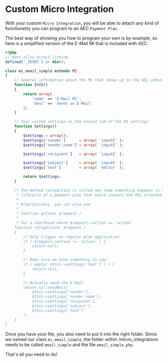 # Custom Micro Integration

With your custom `Micro Integration`, you will be able to attach any kind of functionality you can program to an AEC `Payment Plan`.

The best way of showing you how to program your own is by example, so here is a simplified version of the E-Mail MI that is included with AEC:

```php
<?php
// Dont allow direct linking
defined('_JEXEC') or die();

class mi_email_simple extends MI
{
	// General information about the MI that shows up in the AEC administration
	function Info()
	{
		return array(
			'name' => 'E-Mail MI',
			'desc' => 'Sends an E-Mail'
		);
	}

	// Your custom settings on the second tab of the MI settings
	function Settings()
	{
		$settings = array();
		$settings['sender']      = array( 'inputE' );
		$settings['sender_name'] = array( 'inputE' );

		$settings['recipient']   = array( 'inputE' );

		$settings['subject']     = array( 'inputE' );
		$settings['text']        = array( 'editor' );

		return $settings;
	}

	/* The method relayAction is called any time something happens in the
	 * lifecycle of a payment plan that would concern the MIs attached to it
	 *
	 * Alternatively, you can also use
	 *
	 * function action( $request )
	 *
	 * for a shorthand where $request->action == 'action'
	function relayAction( $request )
	{
		// Only trigger on regular plan application
		if ( $request->action != 'action' ) {
			return null;
		}

		// Make sure we have something to say!
		if ( empty( $this->settings['text'] ) ) {
			return null;
		}

		// Actually send the E-Mail
		return xJ::sendMail(
			$this->settings['sender'],
			$this->settings['sender_name'],
			$this->settings['recipient'],
			$this->settings['subject'],
			$this->settings['text']
		);
	}
}
```

Once you have your file, you also need to put it into the right folder. Since we named our class `mi_email_simple`, the folder within /micro_integrations needs to be called `email_simple` and the file `email_simple.php`.

That's all you need to do!
